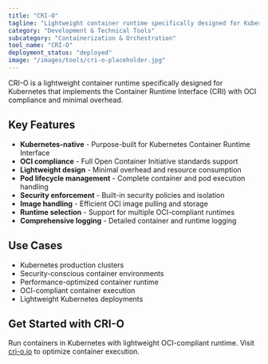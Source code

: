 ```yaml
---
title: "CRI-O"
tagline: "Lightweight container runtime specifically designed for Kubernetes"
category: "Development & Technical Tools"
subcategory: "Containerization & Orchestration"
tool_name: "CRI-O"
deployment_status: "deployed"
image: "/images/tools/cri-o-placeholder.jpg"
---
```

CRI-O is a lightweight container runtime specifically designed for Kubernetes that implements the Container Runtime Interface (CRI) with OCI compliance and minimal overhead.

## Key Features

- **Kubernetes-native** - Purpose-built for Kubernetes Container Runtime Interface
- **OCI compliance** - Full Open Container Initiative standards support
- **Lightweight design** - Minimal overhead and resource consumption
- **Pod lifecycle management** - Complete container and pod execution handling
- **Security enforcement** - Built-in security policies and isolation
- **Image handling** - Efficient OCI image pulling and storage
- **Runtime selection** - Support for multiple OCI-compliant runtimes
- **Comprehensive logging** - Detailed container and runtime logging

## Use Cases

- Kubernetes production clusters
- Security-conscious container environments
- Performance-optimized container runtime
- OCI-compliant container execution
- Lightweight Kubernetes deployments

## Get Started with CRI-O

Run containers in Kubernetes with lightweight OCI-compliant runtime. Visit [cri-o.io](https://cri-o.io) to optimize container execution.